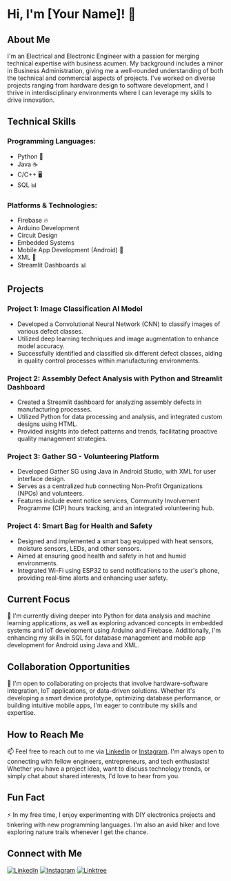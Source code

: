 # Hi, I'm [Your Name]! 👋

## About Me
I'm an Electrical and Electronic Engineer with a passion for merging technical expertise with business acumen. My background includes a minor in Business Administration, giving me a well-rounded understanding of both the technical and commercial aspects of projects. I've worked on diverse projects ranging from hardware design to software development, and I thrive in interdisciplinary environments where I can leverage my skills to drive innovation.

## Technical Skills
### Programming Languages:
- Python 🐍
- Java ☕️
- C/C++ 🖥️
- SQL 📊

### Platforms & Technologies:
- Firebase 🔥
- Arduino Development
- Circuit Design
- Embedded Systems
- Mobile App Development (Android) 📱
- XML 📄
- Streamlit Dashboards 📊

## Projects
### Project 1: Image Classification AI Model
- Developed a Convolutional Neural Network (CNN) to classify images of various defect classes.
- Utilized deep learning techniques and image augmentation to enhance model accuracy.
- Successfully identified and classified six different defect classes, aiding in quality control processes within manufacturing environments.

### Project 2: Assembly Defect Analysis with Python and Streamlit Dashboard
- Created a Streamlit dashboard for analyzing assembly defects in manufacturing processes.
- Utilized Python for data processing and analysis, and integrated custom designs using HTML.
- Provided insights into defect patterns and trends, facilitating proactive quality management strategies.

### Project 3: Gather SG - Volunteering Platform
- Developed Gather SG using Java in Android Studio, with XML for user interface design.
- Serves as a centralized hub connecting Non-Profit Organizations (NPOs) and volunteers.
- Features include event notice services, Community Involvement Programme (CIP) hours tracking, and an integrated volunteering hub.

### Project 4: Smart Bag for Health and Safety
- Designed and implemented a smart bag equipped with heat sensors, moisture sensors, LEDs, and other sensors.
- Aimed at ensuring good health and safety in hot and humid environments.
- Integrated Wi-Fi using ESP32 to send notifications to the user's phone, providing real-time alerts and enhancing user safety.

## Current Focus
🌱 I'm currently diving deeper into Python for data analysis and machine learning applications, as well as exploring advanced concepts in embedded systems and IoT development using Arduino and Firebase. Additionally, I'm enhancing my skills in SQL for database management and mobile app development for Android using Java and XML.

## Collaboration Opportunities
💞️ I'm open to collaborating on projects that involve hardware-software integration, IoT applications, or data-driven solutions. Whether it's developing a smart device prototype, optimizing database performance, or building intuitive mobile apps, I'm eager to contribute my skills and expertise.

## How to Reach Me
📫 Feel free to reach out to me via [LinkedIn](www.linkedin.com/in/firas-hilman-harizan-240078225) or [Instagram]((www.instagram.com/firashilman_/)). I'm always open to connecting with fellow engineers, entrepreneurs, and tech enthusiasts! Whether you have a project idea, want to discuss technology trends, or simply chat about shared interests, I'd love to hear from you.

## Fun Fact
⚡ In my free time, I enjoy experimenting with DIY electronics projects and tinkering with new programming languages. I'm also an avid hiker and love exploring nature trails whenever I get the chance.

## Connect with Me
[![LinkedIn](https://img.shields.io/badge/-LinkedIn-0077B5?style=flat-square&logo=linkedin&logoColor=white)](www.linkedin.com/in/firas-hilman-harizan-240078225)
[![Instagram](https://img.shields.io/badge/-Instagram-E4405F?style=flat-square&logo=instagram&logoColor=white)]((https://www.instagram.com/firashilman_/))
[![Linktree](https://img.shields.io/badge/-Linktree-39E09B?style=flat-square&logo=linktree&logoColor=white)]((https://linktr.ee/firashilman))
